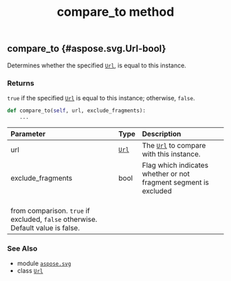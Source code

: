 ﻿---
title: compare_to method
second_title: Aspose.SVG for Python via .NET API References
description: 
type: docs
weight: 20
url: /python-net/aspose.svg/url/compare_to/
is_root: false
---

## compare_to {#aspose.svg.Url-bool}

Determines whether the specified [`Url`](/svg/python-net/aspose.svg/url), is equal to this instance.


### Returns 


`true` if the specified [`Url`](/svg/python-net/aspose.svg/url) is equal to this instance; otherwise, `false`.


```python
def compare_to(self, url, exclude_fragments):
    ...
```


| Parameter | Type | Description |
| :- | :- | :- |
| url | [`Url`](/svg/python-net/aspose.svg/url) | The [`Url`](/svg/python-net/aspose.svg/url) to compare with this instance. |
| exclude_fragments | bool | Flag which indicates whether or not fragment segment is excluded<br/>from comparison. `true` if excluded, `false` otherwise. Default value is false. |



### See Also
* module [`aspose.svg`](../../)
* class [`Url`](/svg/python-net/aspose.svg/url)
